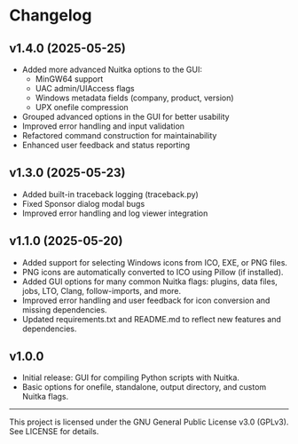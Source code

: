 # Changelog

## v1.4.0 (2025-05-25)
- Added more advanced Nuitka options to the GUI:
  - MinGW64 support
  - UAC admin/UIAccess flags
  - Windows metadata fields (company, product, version)
  - UPX onefile compression
- Grouped advanced options in the GUI for better usability
- Improved error handling and input validation
- Refactored command construction for maintainability
- Enhanced user feedback and status reporting

## v1.3.0 (2025-05-23)
- Added built-in traceback logging (traceback.py)
- Fixed Sponsor dialog modal bugs
- Improved error handling and log viewer integration

## v1.1.0 (2025-05-20)
- Added support for selecting Windows icons from ICO, EXE, or PNG files.
- PNG icons are automatically converted to ICO using Pillow (if installed).
- Added GUI options for many common Nuitka flags: plugins, data files, jobs, LTO, Clang, follow-imports, and more.
- Improved error handling and user feedback for icon conversion and missing dependencies.
- Updated requirements.txt and README.md to reflect new features and dependencies.

## v1.0.0
- Initial release: GUI for compiling Python scripts with Nuitka.
- Basic options for onefile, standalone, output directory, and custom Nuitka flags.

---
This project is licensed under the GNU General Public License v3.0 (GPLv3). See LICENSE for details.
